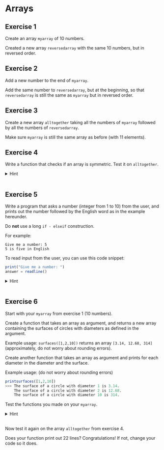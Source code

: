 # Arrays

## Exercise 1

Create an array `myarray` of 10 numbers.

Created a new array `reversedarray` with the same 10 numbers, but in reversed order.

## Exercise 2

Add a new number to the end of `myarray`.

Add the same number to `reversedarray`, but at the beginning, so that `reversedarray` is still the same as `myarray` but in reversed order.

## Exercise 3

Create a new array `alltogether` taking all the numbers of `myarray` followed by all the numbers of `reversedarray`.

Make sure `myarray` is still the same array as before (with 11 elements).

## Exercise 4

Write a function that checks if an array is symmetric. Test it on `alltogether`.

<details>
  <summary>Hint</summary>

  Your function body can be as short as one line. Think of how you made the reverse of an array.
</details><br>

## Exercise 5

Write a program that asks a number (integer from 1 to 10) from the user, and prints out the number followed by the English word as in the example hereunder.

Do **not** use a long `if - elseif` construction.

For example:
```
Give me a number: 5
5 is five in English
```

To read input from the user, you can use this code snippet:
```julia
print("Give me a number: ")
answer = readline()
```

<details>
  <summary>Hint</summary>

  You can store the numbers in English in an array.

  For the printing, use string concatenation. For example:

  ```julia
  number = 7
  println("I am $(number)")    # Prints "I am 7"
  ```

  You will have to translate the input from the user into a real number. `parse(Int64, "5")` will give you the number `5` in Int64 format.

</details><br>

## Exercise 6

Start with your `myarray` from exercise 1 (10 numbers).

Create a function that takes an array as argument, and returns a new array containing the surfaces of circles with diameters as defined in the argument.

Example usage: `surfaces([1,2,10])` returns an array `[3.14, 12.68, 314]` (approximately, do not worry about rounding errors).

Create another function that takes an array as argument and prints for each diameter in the diameter and the surface.

Example usage:  (do not worry about rounding errors)
```julia
printsurfaces([1,2,10])
>>> The surface of a circle with diameter 1 is 3.14.
    The surface of a circle with diameter 2 is 12.68.
    The surface of a circle with diameter 10 is 314.
```

Test the functions you made on your `myarray`.

<details>
  <summary>Hint</summary>

  You probably guessed that you have to loop simultaneously over two (same-sized) arrays.

  Previously you might have looped over an array like this:
  ```julia
  for diameter in myarray
    println(diameter)
  end
  ```
  Alternatively you can loop over the array using the index:
  ```julia
  for i in 1:3
    println(myarray[i])
  end
  ```
  Think of how you can use this to loop over the two arrays at the same time.

</details><br>


Now test it again on the array `alltogether` from exercise 4.

Does your function print out 22 lines? Congratulations! If not, change your code so it does.
